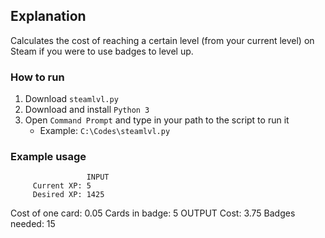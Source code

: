 ## Explanation
Calculates the cost of reaching a certain level (from your current level) on Steam if you were to use badges to level up.

### How to run
1. Download ```steamlvl.py```
2. Download and install ```Python 3```
3. Open ```Command Prompt``` and type in your path to the script to run it
   - Example: ```C:\Codes\steamlvl.py```

### Example usage
                     INPUT
         Current XP: 5
         Desired XP: 1425
   Cost of one card: 0.05
     Cards in badge: 5
                     OUTPUT
               Cost: 3.75
      Badges needed: 15
